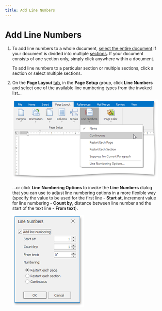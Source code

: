 ```yaml
---
title: Add Line Numbers
---
```

# Add Line Numbers
1. To add line numbers to a whole document, [select the entire document](../text-editing/select-text.md) if your document is divided into multiple [sections](divide-a-documents-into-sections.md). If your document consists of one section only, simply click anywhere within a document.
	
	To add line numbers to a particular section or multiple sections, click a section or select multiple sections.
2. On the **Page Layout** [ tab](../text-editor-ui/ribbon-interface.md), in the **Page Setup** group, click **Line Numbers** and select one of the available line numbering types from the invoked list...
	
	![RTEAddLineNumbers](../../../images/img121281.png)
	
	...or click **Line Numbering Options** to invoke the **Line Numbers** dialog that you can use to adjust line numbering options in a more flexible way (specify the value to be used for the first line - **Start at**, increment value for line numbering - **Count by**, distance between line number and the start of the text line - **From text**).
	
	![RTELineNumbersDialog](../../../images/img121282.png)